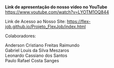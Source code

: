 <strong>Link de apresentação do nosso vídeo no YouTube</strong>
https://www.youtube.com/watch?v=LYOTM1OQ844

Link de Acesso ao Nosso Site:
https://flex-job.github.io/Projeto_FlexJob/index.html

Colaboradores:

Anderson Cristiano Freitas Raimundo <br>
Gabriel Louis da Silva Meszaros<br>
Leonardo Cassiano dos Santos<br>
Paulo Rafael Costa Sanges<br>


